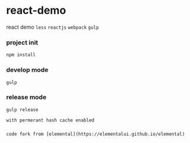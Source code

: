 # react-demo
react demo
`less` `reactjs` `webpack` `gulp`

### project init
    npm install

### develop mode
    gulp
  
### release mode
    gulp release

    with permerant hash cache enabled

###
    code fork from [elemental](https://elementalui.github.io/elemental)
